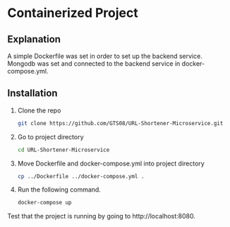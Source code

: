 # Containerized Project

## Explanation

A simple Dockerfile was set in order to set up the backend service.
Mongodb was set and connected to the backend service in docker-compose.yml.

## Installation

1. Clone the repo
   ```bash
   git clone https://github.com/GTS08/URL-Shortener-Microservice.git
   ```
2. Go to project directory
   ```bash
   cd URL-Shortener-Microservice
   ```
3. Move Dockerfile and docker-compose.yml into project directory
   ```bash
   cp ../Dockerfile ../docker-compose.yml .
   ```

4. Run the following command.
   ```bash
   docker-compose up
   ```

Test that the project is running by going to http://localhost:8080.
